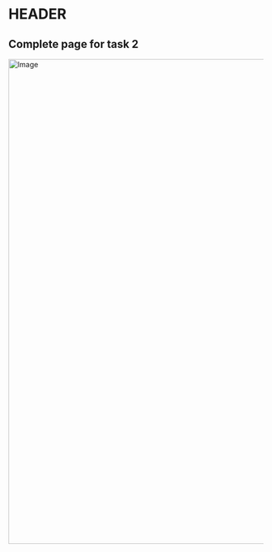# HEADER

## Complete page for task 2
<img width="1909" height="957" alt="Image" src="https://github.com/user-attachments/assets/faa23c72-d391-473d-b521-f91a4daf9ac8" />